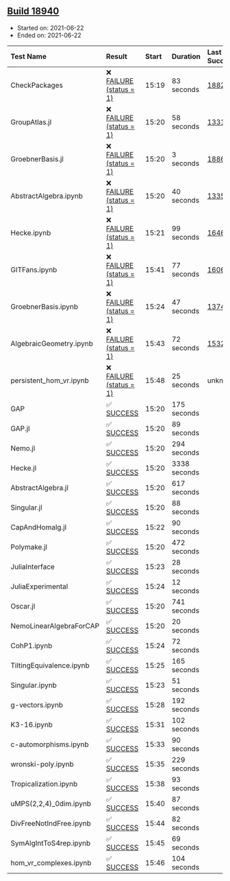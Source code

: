 ## [Build 18940](https://oscarci.mathematik.uni-kl.de/job/oscar/18940/)

* Started on: 2021-06-22
* Ended on: 2021-06-22

| Test Name    | Result | Start | Duration | Last Success | First Failure |
|:-------------|:-------|:------|:---------|:-------------|:--------------|
| CheckPackages | ❌ [FAILURE (status = 1)](https://oscarci.mathematik.uni-kl.de/job/oscar/18940/artifact/logs/build-18940/CheckPackages.log) | 15:19 | 83 seconds | [18822](https://oscarci.mathematik.uni-kl.de/job/oscar/18822/) | [18823](https://oscarci.mathematik.uni-kl.de/job/oscar/18823/) |
| GroupAtlas.jl | ❌ [FAILURE (status = 1)](https://oscarci.mathematik.uni-kl.de/job/oscar/18940/artifact/logs/build-18940/GroupAtlas.jl.log) | 15:20 | 58 seconds | [13311](https://oscarci.mathematik.uni-kl.de/job/oscar/13311/) | [13312](https://oscarci.mathematik.uni-kl.de/job/oscar/13312/) |
| GroebnerBasis.jl | ❌ [FAILURE (status = 1)](https://oscarci.mathematik.uni-kl.de/job/oscar/18940/artifact/logs/build-18940/GroebnerBasis.jl.log) | 15:20 | 3 seconds | [18864](https://oscarci.mathematik.uni-kl.de/job/oscar/18864/) | [18865](https://oscarci.mathematik.uni-kl.de/job/oscar/18865/) |
| AbstractAlgebra.ipynb | ❌ [FAILURE (status = 1)](https://oscarci.mathematik.uni-kl.de/job/oscar/18940/artifact/logs/build-18940/AbstractAlgebra.ipynb.log) | 15:20 | 40 seconds | [13355](https://oscarci.mathematik.uni-kl.de/job/oscar/13355/) | [13356](https://oscarci.mathematik.uni-kl.de/job/oscar/13356/) |
| Hecke.ipynb | ❌ [FAILURE (status = 1)](https://oscarci.mathematik.uni-kl.de/job/oscar/18940/artifact/logs/build-18940/Hecke.ipynb.log) | 15:21 | 99 seconds | [16463](https://oscarci.mathematik.uni-kl.de/job/oscar/16463/) | [16464](https://oscarci.mathematik.uni-kl.de/job/oscar/16464/) |
| GITFans.ipynb | ❌ [FAILURE (status = 1)](https://oscarci.mathematik.uni-kl.de/job/oscar/18940/artifact/logs/build-18940/GITFans.ipynb.log) | 15:41 | 77 seconds | [16068](https://oscarci.mathematik.uni-kl.de/job/oscar/16068/) | [16069](https://oscarci.mathematik.uni-kl.de/job/oscar/16069/) |
| GroebnerBasis.ipynb | ❌ [FAILURE (status = 1)](https://oscarci.mathematik.uni-kl.de/job/oscar/18940/artifact/logs/build-18940/GroebnerBasis.ipynb.log) | 15:24 | 47 seconds | [13748](https://oscarci.mathematik.uni-kl.de/job/oscar/13748/) | [13749](https://oscarci.mathematik.uni-kl.de/job/oscar/13749/) |
| AlgebraicGeometry.ipynb | ❌ [FAILURE (status = 1)](https://oscarci.mathematik.uni-kl.de/job/oscar/18940/artifact/logs/build-18940/AlgebraicGeometry.ipynb.log) | 15:43 | 72 seconds | [15322](https://oscarci.mathematik.uni-kl.de/job/oscar/15322/) | [15323](https://oscarci.mathematik.uni-kl.de/job/oscar/15323/) |
| persistent_hom_vr.ipynb | ❌ [FAILURE (status = 1)](https://oscarci.mathematik.uni-kl.de/job/oscar/18940/artifact/logs/build-18940/persistent_hom_vr.ipynb.log) | 15:48 | 25 seconds | unknown | unknown |
| GAP | ✅ [SUCCESS](https://oscarci.mathematik.uni-kl.de/job/oscar/18940/artifact/logs/build-18940/GAP.log) | 15:20 | 175 seconds |  |  |
| GAP.jl | ✅ [SUCCESS](https://oscarci.mathematik.uni-kl.de/job/oscar/18940/artifact/logs/build-18940/GAP.jl.log) | 15:20 | 89 seconds |  |  |
| Nemo.jl | ✅ [SUCCESS](https://oscarci.mathematik.uni-kl.de/job/oscar/18940/artifact/logs/build-18940/Nemo.jl.log) | 15:20 | 294 seconds |  |  |
| Hecke.jl | ✅ [SUCCESS](https://oscarci.mathematik.uni-kl.de/job/oscar/18940/artifact/logs/build-18940/Hecke.jl.log) | 15:20 | 3338 seconds |  |  |
| AbstractAlgebra.jl | ✅ [SUCCESS](https://oscarci.mathematik.uni-kl.de/job/oscar/18940/artifact/logs/build-18940/AbstractAlgebra.jl.log) | 15:20 | 617 seconds |  |  |
| Singular.jl | ✅ [SUCCESS](https://oscarci.mathematik.uni-kl.de/job/oscar/18940/artifact/logs/build-18940/Singular.jl.log) | 15:20 | 88 seconds |  |  |
| CapAndHomalg.jl | ✅ [SUCCESS](https://oscarci.mathematik.uni-kl.de/job/oscar/18940/artifact/logs/build-18940/CapAndHomalg.jl.log) | 15:22 | 90 seconds |  |  |
| Polymake.jl | ✅ [SUCCESS](https://oscarci.mathematik.uni-kl.de/job/oscar/18940/artifact/logs/build-18940/Polymake.jl.log) | 15:20 | 472 seconds |  |  |
| JuliaInterface | ✅ [SUCCESS](https://oscarci.mathematik.uni-kl.de/job/oscar/18940/artifact/logs/build-18940/JuliaInterface.log) | 15:23 | 28 seconds |  |  |
| JuliaExperimental | ✅ [SUCCESS](https://oscarci.mathematik.uni-kl.de/job/oscar/18940/artifact/logs/build-18940/JuliaExperimental.log) | 15:24 | 12 seconds |  |  |
| Oscar.jl | ✅ [SUCCESS](https://oscarci.mathematik.uni-kl.de/job/oscar/18940/artifact/logs/build-18940/Oscar.jl.log) | 15:20 | 741 seconds |  |  |
| NemoLinearAlgebraForCAP | ✅ [SUCCESS](https://oscarci.mathematik.uni-kl.de/job/oscar/18940/artifact/logs/build-18940/NemoLinearAlgebraForCAP.log) | 15:20 | 20 seconds |  |  |
| CohP1.ipynb | ✅ [SUCCESS](https://oscarci.mathematik.uni-kl.de/job/oscar/18940/artifact/logs/build-18940/CohP1.ipynb.log) | 15:24 | 72 seconds |  |  |
| TiltingEquivalence.ipynb | ✅ [SUCCESS](https://oscarci.mathematik.uni-kl.de/job/oscar/18940/artifact/logs/build-18940/TiltingEquivalence.ipynb.log) | 15:25 | 165 seconds |  |  |
| Singular.ipynb | ✅ [SUCCESS](https://oscarci.mathematik.uni-kl.de/job/oscar/18940/artifact/logs/build-18940/Singular.ipynb.log) | 15:23 | 51 seconds |  |  |
| g-vectors.ipynb | ✅ [SUCCESS](https://oscarci.mathematik.uni-kl.de/job/oscar/18940/artifact/logs/build-18940/g-vectors.ipynb.log) | 15:28 | 192 seconds |  |  |
| K3-16.ipynb | ✅ [SUCCESS](https://oscarci.mathematik.uni-kl.de/job/oscar/18940/artifact/logs/build-18940/K3-16.ipynb.log) | 15:31 | 102 seconds |  |  |
| c-automorphisms.ipynb | ✅ [SUCCESS](https://oscarci.mathematik.uni-kl.de/job/oscar/18940/artifact/logs/build-18940/c-automorphisms.ipynb.log) | 15:33 | 90 seconds |  |  |
| wronski-poly.ipynb | ✅ [SUCCESS](https://oscarci.mathematik.uni-kl.de/job/oscar/18940/artifact/logs/build-18940/wronski-poly.ipynb.log) | 15:35 | 229 seconds |  |  |
| Tropicalization.ipynb | ✅ [SUCCESS](https://oscarci.mathematik.uni-kl.de/job/oscar/18940/artifact/logs/build-18940/Tropicalization.ipynb.log) | 15:38 | 93 seconds |  |  |
| uMPS(2,2,4)_0dim.ipynb | ✅ [SUCCESS](https://oscarci.mathematik.uni-kl.de/job/oscar/18940/artifact/logs/build-18940/uMPS-2-2-4-_0dim.ipynb.log) | 15:40 | 87 seconds |  |  |
| DivFreeNotIndFree.ipynb | ✅ [SUCCESS](https://oscarci.mathematik.uni-kl.de/job/oscar/18940/artifact/logs/build-18940/DivFreeNotIndFree.ipynb.log) | 15:44 | 82 seconds |  |  |
| SymAlgIntToS4rep.ipynb | ✅ [SUCCESS](https://oscarci.mathematik.uni-kl.de/job/oscar/18940/artifact/logs/build-18940/SymAlgIntToS4rep.ipynb.log) | 15:45 | 69 seconds |  |  |
| hom_vr_complexes.ipynb | ✅ [SUCCESS](https://oscarci.mathematik.uni-kl.de/job/oscar/18940/artifact/logs/build-18940/hom_vr_complexes.ipynb.log) | 15:46 | 104 seconds |  |  |
